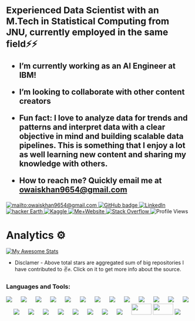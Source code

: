 <h2 align="left">
 <abc>
  <br>
<h3> Experienced Data Scientist with an M.Tech in Statistical Computing from JNU, currently employed in the same field⚡⚡ </h3>
 
 - I’m currently working as an AI Engineer at IBM!
 
 - I’m looking to collaborate with other content creators
 
 - Fun fact: I love to analyze data for trends and patterns and interpret data with a clear objective in mind and building scalable data pipelines. This is something that I enjoy a lot as well learning new content and sharing my knowledge with others. 
 
 - How to reach me? Quickly email me at **owaiskhan9654@gmail.com** 
 
 
 
 </abc>
</h2> 

  <a href="mailto:owaiskhan9654@gmail.com">
    <img src="https://img.shields.io/badge/Gmail-D14836?style=for-the-badge&logo=gmail&logoColor=white" alt="mailto:owaiskhan9654@gmail.com" />
  </a>
  
  <a href="https://github.com/Owaiskhan9654">
    <img src="https://img.shields.io/badge/-Github-000?style=for-the-badge&logo=Github&logoColor=white&link=https://github.com/Owaiskhan9654" alt="GitHub badge" />
  </a>
  
  <a href="https://www.linkedin.com/in/owaiskhan9654/">
    <img src="https://img.shields.io/badge/-LinkedIn-blue?style=for-the-badge&logo=Linkedin&logoColor=white&link=https://www.linkedin.com/in/owaiskhan9654/" alt="LinkedIn" />
  </a>
  
  <a href="https://www.hackerearth.com/@owaiskhan9654">
<img src="https://img.shields.io/badge/HackerEarth-%232C3454.svg?&style=for-the-badge&logo=HackerEarth&logoColor=Blue/" alt="hacker Earth" /> 
  </a>
  
  <a href="https://www.kaggle.com/owaiskhan9654">
 <img src="https://img.shields.io/badge/Kaggle%20Master-20BEFF?style=for-the-badge&logo=Kaggle&logoColor=white" alt="Kaggle" /> 
  </a>
    <a href="https://owaiskhan9654.github.io/">
 <img src="https://img.shields.io/badge/website-000000?style=for-the-badge&logo=About.me&logoColor=white" alt="Me+Website" /> 
  </a>
  
  <a href="https://stackoverflow.com/users/13648763/owais">
 <img src="https://aleen42.github.io/badges/src/stackoverflow.svg" alt="Stack Overflow" /> 
  </a>
 
 <img src="https://komarev.com/ghpvc/?username=owaiskhan9654&color=18A558&label=Profile+views" alt="Profile Views" /> 

  
</p>

# Analytics ⚙️


 
 [![My Awesome Stats](https://awesome-github-stats.azurewebsites.net/user-stats/owaiskhan9654?cardType=github&theme=nightowl)](https://git.io/awesome-stats-card)
   
   
- Disclamer - Above total stars are aggregated sum of big repositories I have contributed to ✌️✊. Click on it to get more info about the source.


 </p> <h3 align="left">
 
 Languages and Tools:
 
[![](https://img.shields.io/badge/Markdown-494d4c?style=for-the-badge&logo=markdown&logoColor=white)](https://www.linkedin.com/in/owaiskhan9654/) &emsp;
[![](https://img.shields.io/badge/PyTorch-EE4C2C?style=for-the-badge&logo=pytorch&logoColor=white)](https://www.linkedin.com/in/owaiskhan9654/) &emsp;
[![](https://img.shields.io/badge/Git-f02913?style=for-the-badge&logo=git&logoColor=white)](https://www.linkedin.com/in/owaiskhan9654/) &emsp;
[![](https://img.shields.io/badge/Linux-FCC624?style=for-the-badge&logo=linux&logoColor=black)](https://www.linkedin.com/in/owaiskhan9654/) &emsp;
[![](https://img.shields.io/badge/Python-3776AB?style=for-the-badge&logo=python&logoColor=white)](https://www.linkedin.com/in/owaiskhan9654/) &emsp;
[![](https://img.shields.io/badge/NVIDIA-%20GEFORCE%20GTX%201660ti-76B900?style=for-the-badge&logo=nvidia&logoColor=white)](https://www.linkedin.com/in/owaiskhan9654/) &emsp;
[![](https://img.shields.io/badge/Weights_&_Biases-FFBE00?style=for-the-badge&logo=WeightsAndBiases&logoColor=white)](https://www.linkedin.com/in/owaiskhan9654/) &emsp;
[![](https://img.shields.io/badge/Keras-FF0000?style=for-the-badge&logo=keras&logoColor=white)](https://www.linkedin.com/in/owaiskhan9654/) &emsp;
[![](https://img.shields.io/badge/TensorFlow-FF6F00?style=for-the-badge&logo=tensorflow&logoColor=white)](https://www.linkedin.com/in/owaiskhan9654/) &emsp;
[![](https://img.shields.io/badge/PyTorch%20Lightning-792DE4?style=for-the-badge&logo=pytorch-lightning&logoColor=white)](https://www.linkedin.com/in/owaiskhan9654/) &emsp;
[![](https://img.shields.io/badge/Anaconda-44A833?style=for-the-badge&logo=Anaconda&logoColor=white)](https://www.linkedin.com/in/owaiskhan9654/) &emsp;
[![](https://img.shields.io/badge/Spyder-FF0000?style=for-the-badge&logo=Spyder&logoColor=white)](https://www.linkedin.com/in/owaiskhan9654/) &emsp;
[![](https://img.shields.io/badge/Atom-66595C?style=for-the-badge&logo=Atom&logoColor=white)](https://www.linkedin.com/in/owaiskhan9654/) &emsp;
[![](https://img.shields.io/badge/Jupyter-F37626?style=for-the-badge&logo=Jupyter&logoColor=white)](https://www.linkedin.com/in/owaiskhan9654/) &emsp;
[![](https://img.shields.io/badge/Pandas-3e5e78?style=for-the-badge&logo=pandas&logoColor=white)](https://www.linkedin.com/in/owaiskhan9654/) &emsp;
[![](https://img.shields.io/badge/numpy-695170?style=for-the-badge&logo=numpy&logoColor=white)](https://www.linkedin.com/in/owaiskhan9654/) &emsp;
[![](https://img.shields.io/badge/OpenCV-a5eb60?style=for-the-badge&logo=opencv_python&logoColor=white)](https://www.linkedin.com/in/owaiskhan9654/) &emsp;
[![](https://img.shields.io/badge/HTML5-E34F26?style=for-the-badge&logo=html5&logoColor=white)](https://www.linkedin.com/in/owaiskhan9654/) &emsp;
[![](https://img.shields.io/badge/CSS3-1572B6?style=for-the-badge&logo=css3&logoColor=white)](https://www.linkedin.com/in/owaiskhan9654/) &emsp;
[![](https://img.shields.io/badge/Flask-000000?style=for-the-badge&logo=flask&logoColor=white)](https://www.linkedin.com/in/owaiskhan9654/) &emsp;
[![](https://img.shields.io/badge/Heroku-430098?style=for-the-badge&logo=heroku&logoColor=white)](https://www.linkedin.com/in/owaiskhan9654/) &emsp;
<a href="https://www.linkedin.com/in/owaiskhan9654"/><img src="https://user-images.githubusercontent.com/47840160/196059938-8265ccfa-fce7-43b7-9d3f-83fe49810f13.png" height=30 width=55></img></a>
<a href="https://www.linkedin.com/in/owaiskhan9654"/><img src="https://raw.githubusercontent.com/huggingface/awesome-huggingface/main/logo.svg" height=30 width=55></img></a>
<a href="https://www.linkedin.com/in/owaiskhan9654"/><img src="https://img.shields.io/badge/Google Colab-F9AB00?style=for-the-badge&logo=Google-Colab&logoColor=white"></img></a>



